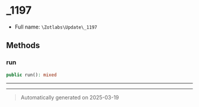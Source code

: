 
# _1197





* Full name: `\Zotlabs\Update\_1197`




## Methods


### run



```php
public run(): mixed
```












***


***
> Automatically generated on 2025-03-19
